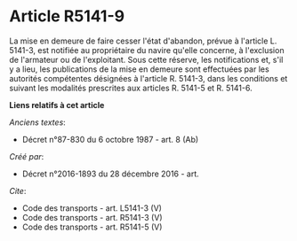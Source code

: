 # Article R5141-9

La mise en demeure de faire cesser l'état d'abandon, prévue à l'article L. 5141-3, est notifiée au propriétaire du navire
qu'elle concerne, à l'exclusion de l'armateur ou de l'exploitant. Sous cette réserve, les notifications et, s'il y a lieu,
les publications de la mise en demeure sont effectuées par les autorités compétentes désignées à l'article R. 5141-3, dans
les conditions et suivant les modalités prescrites aux articles R. 5141-5 et R. 5141-6.

**Liens relatifs à cet article**

_Anciens textes_:

  - Décret n°87-830 du 6 octobre 1987 - art. 8 (Ab)

_Créé par_:

  - Décret n°2016-1893 du 28 décembre 2016 - art.

_Cite_:

  - Code des transports - art. L5141-3 (V)
  - Code des transports - art. R5141-3 (V)
  - Code des transports - art. R5141-5 (V)
